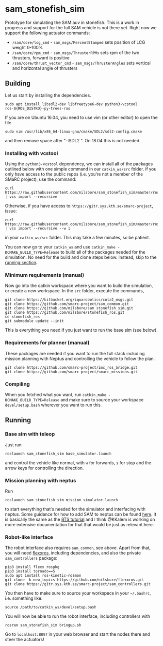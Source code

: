 # sam_stonefish_sim

Prototype for simulating the SAM auv in stonefish. This is a work in progress
and support for the full SAM vehicle is not there yet. Right now we support
the following actuator commands:
* `/sam/core/lcg_cmd` - `sam_msgs/PercentStamped` sets position of LCG weight 0-100%
* `/sam/core/rpm_cmd` - `sam_msgs/ThrusterRPMs` sets rpm of the two thrusters, forward is positive
* `/sam/core/thrust_vector_cmd` - `sam_msgs/ThrusterAngles` sets vertical and horizontal angle of thrusters

## Building

Let us start by installing the dependencies.
```
sudo apt install libsdl2-dev libfreetype6-dev python3-vcstool ros-${ROS_DISTRO}-py-trees-ros
```
If you are on Ubuntu 16.04, you need to use vim (or other editor) to open the file
```
sudo vim /usr/lib/x86_64-linux-gnu/cmake/SDL2/sdl2-config.cmake
```
and then remove space after "-lSDL2 ". On 18.04 this is not needed.

### Installing with vcstool

Using the `python3-vcstool` dependency, we can install all of
the packages outlined below with one simple command in our
`catkin_ws/src` folder. If you only have access to the public
repos (i.e. you're not a member of the SMaRC project), use the command:
```
curl https://raw.githubusercontent.com/nilsbore/sam_stonefish_sim/master/rosinstall/sam_sim.rosinstall | vcs import --recursive
```
Otherwise, if you have access to `https://gitr.sys.kth.se/smarc-project`, issue:
```
curl https://raw.githubusercontent.com/nilsbore/sam_stonefish_sim/master/rosinstall/sam_sim_private.rosinstall | vcs import --recursive --w 1
```
in your `catkin_ws/src` folder. This may take a few minutes, so be patient.

You can now go to your `catkin_ws` and use `catkin_make -DCMAKE_BUILD_TYPE=Release`
to build all of the packages needed for the simulation. No need for the build and clone
steps below. Instead, skip to the [running section](https://github.com/nilsbore/sam_stonefish_sim#running).

### Minimum requirements (manual)

Now go into the catkin workspace where you want to build the simulation,
or create a new workspace. In the `src` folder, execute the commands,
```
git clone https://bitbucket.org/iquarobotics/cola2_msgs.git
git clone https://github.com/smarc-project/sam_common.git
git clone https://github.com/nilsbore/sam_stonefish_sim.git
git clone https://github.com/nilsbore/stonefish_ros.git
cd stonefish_ros
git submodule update --init
```
This is everything you need if you just want to run the base sim (see below).

### Requirements for planner (manual)

These packages are needed if you want to run the full stack including
mission planning with Neptus and controlling the vehicle to follow the plan.
```
git clone https://github.com/smarc-project/imc_ros_bridge.git
git clone https://github.com/smarc-project/smarc_missions.git
```

### Compiling

When you fetched what you want, run `catkin_make -DCMAKE_BUILD_TYPE=Release` and make sure to
source your workspace `devel/setup.bash` wherever you want to run this.

## Running

### Base sim with teleop

Just run
```
roslaunch sam_stonefish_sim base_simulator.launch
```
and control the vehicle like normal, with `w` for forwards, `s` for stop
and the arrow keys for controlling the direction.

### Mission planning with neptus

Run
```
roslaunch sam_stonefish_sim mission_simulator.launch
```
to start everything that's needed for the simulator and
interfacing with neptus. Some guidance for how to add SAM
to neptus can be found [here](https://github.com/smarc-project/imc_ros_bridge).
It is basically the same as the [BTS tutorial](https://github.com/smarc-project/smarc_scenarios/tree/master/bts_tutorial)
and I think @KKalem is working on more extensive documentation for that that
would be just as relevant here.

### Robot-like interface

The robot interface also requires `sam_common`, see above.
Apart from that, you will need [flexxros](https://github.com/nilsbore/flexxros),
including dependencies, and also the private `sam_controllers` package:
```
pip3 install flexx rospkg
pip3 install tornado==5
sudo apt install ros-kinetic-rosmon
git clone -b new_topics https://github.com/nilsbore/flexxros.git
git clone https://gitr.sys.kth.se/smarc-project/sam_controllers.git
```
You then have to make sure to source your workspace in your `~/.bashrc`, i.e. something like:
```
source /path/to/catkin_ws/devel/setup.bash
```
You will now be able to run the robot interface, including controllers with
```
rosrun sam_stonefish_sim bringup.sh
```
Go to `localhost:8097` in your web browser and start the nodes there and steer the actuators!
